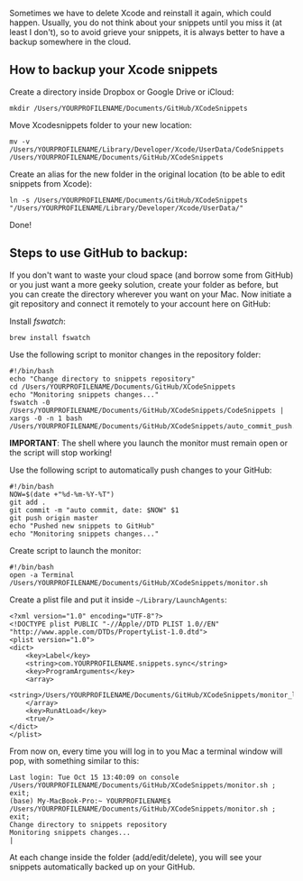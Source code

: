 Sometimes we have to delete Xcode and reinstall it again, which could happen. Usually, you do not think about your snippets until you miss it (at least I don't), so to avoid grieve your snippets, it is always better to have a backup somewhere in the cloud.

## How to backup your Xcode snippets

Create a directory inside Dropbox or Google Drive or iCloud:

`mkdir /Users/YOURPROFILENAME/Documents/GitHub/XCodeSnippets`

Move Xcodesnippets folder to your new location:

`mv -v /Users/YOURPROFILENAME/Library/Developer/Xcode/UserData/CodeSnippets /Users/YOURPROFILENAME/Documents/GitHub/XCodeSnippets`

Create an alias for the new folder in the original location (to be able to edit snippets from Xcode):

`ln -s /Users/YOURPROFILENAME/Documents/GitHub/XCodeSnippets "/Users/YOURPROFILENAME/Library/Developer/Xcode/UserData/"`

Done!

## Steps to use GitHub to backup:
If you don't want to waste your cloud space (and borrow some from GitHub) or you just want a more geeky solution, create your folder as before, but you can create the directory wherever you want on your Mac. Now initiate a git repository and connect it remotely to your account here on GitHub:

Install *fswatch*:

`brew install fswatch`

Use the following script to monitor changes in the repository folder:

```
#!/bin/bash
echo "Change directory to snippets repository"
cd /Users/YOURPROFILENAME/Documents/GitHub/XCodeSnippets
echo "Monitoring snippets changes..."
fswatch -0 /Users/YOURPROFILENAME/Documents/GitHub/XCodeSnippets/CodeSnippets | xargs -0 -n 1 bash /Users/YOURPROFILENAME/Documents/GitHub/XCodeSnippets/auto_commit_push.sh
```
**IMPORTANT**:
The shell where you launch the monitor must remain open or the script will stop working!

Use the following script to automatically push changes to your GitHub:

```
#!/bin/bash
NOW=$(date +"%d-%m-%Y-%T")
git add .
git commit -m "auto commit, date: $NOW" $1
git push origin master
echo "Pushed new snippets to GitHub"
echo "Monitoring snippets changes..."
```

Create script to launch the monitor:

```
#!/bin/bash
open -a Terminal /Users/YOURPROFILENAME/Documents/GitHub/XCodeSnippets/monitor.sh
```

Create a plist file and put it inside `~/Library/LaunchAgents`:

```
<?xml version="1.0" encoding="UTF-8"?>
<!DOCTYPE plist PUBLIC "-//Apple//DTD PLIST 1.0//EN" "http://www.apple.com/DTDs/PropertyList-1.0.dtd">
<plist version="1.0">
<dict>
    <key>Label</key>
    <string>com.YOURPROFILENAME.snippets.sync</string>
    <key>ProgramArguments</key>
    <array>
        <string>/Users/YOURPROFILENAME/Documents/GitHub/XCodeSnippets/monitor_launcher.sh</string>
    </array>
    <key>RunAtLoad</key>
    <true/>
</dict>
</plist>
```

From now on, every time you will log in to you Mac a terminal window will pop, with something similar to this:

```
Last login: Tue Oct 15 13:40:09 on console
/Users/YOURPROFILENAME/Documents/GitHub/XCodeSnippets/monitor.sh ; exit;
(base) My-MacBook-Pro:~ YOURPROFILENAME$ /Users/YOURPROFILENAME/Documents/GitHub/XCodeSnippets/monitor.sh ; exit;
Change directory to snippets repository
Monitoring snippets changes...
|
```

At each change inside the folder (add/edit/delete), you will see your snippets automatically backed up on your GitHub.
